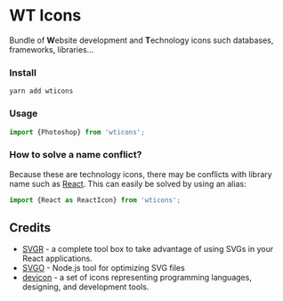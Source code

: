 # WT Icons

Bundle of **W**ebsite development and **T**echnology icons such databases, frameworks, libraries…

### Install

```shell
yarn add wticons
```

### Usage

```javascript
import {Photoshop} from 'wticons';
```

### How to solve a name conflict?

Because these are technology icons, there may be conflicts with library name such as [React](https://reactjs.org/).
This can easily be solved by using an alias:

```javascript
import {React as ReactIcon} from 'wticons';
```

## Credits

* [SVGR](https://react-svgr.com) - a complete tool box to take advantage of using SVGs in your React applications.
* [SVGO](https://github.com/svg/svgo) - Node.js tool for optimizing SVG files
* [devicon](https://devicon.dev) - a set of icons representing programming languages, designing, and development tools. 
